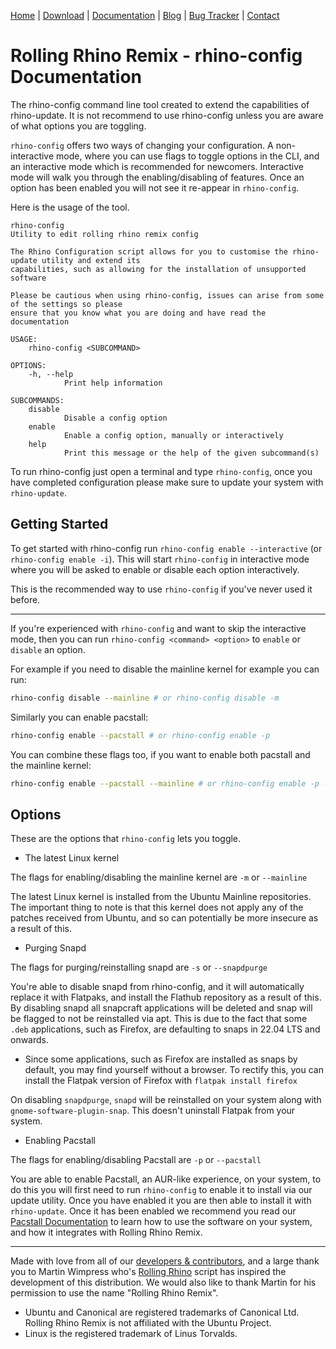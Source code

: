 <head>
  <link rel="shortcut icon" type="image/x-icon" href="https://raw.githubusercontent.com/MrBeeBenson/rrr-site/main/favicon.png" />
</head>

<div id="navigation">

<a href="https://rollingrhinoremix.github.io">Home</a> | <a href="https://rollingrhinoremix.github.io/download">Download</a> | <a href="https://rollingrhinoremix.github.io/docs">Documentation</a> | <a href="https://rollingrhinoremix.github.io/blog">Blog</a> | <a href="https://rollingrhinoremix.github.io/bugs">Bug Tracker</a> | <a href="https://rollingrhinoremix.github.io#contact">Contact</a>

</div>

# Rolling Rhino Remix - rhino-config Documentation

The rhino-config command line tool created to extend the capabilities of
rhino-update. It is not recommend to use rhino-config unless you are aware of
what options you are toggling.

`rhino-config` offers two ways of changing your configuration. A
non-interactive mode, where you can use flags to toggle options in the CLI, and
an interactive mode which is recommended for newcomers. Interactive mode will
walk you through the enabling/disabling of features. Once an option has been
enabled you will not see it re-appear in `rhino-config`.

Here is the usage of the tool.

```console
rhino-config
Utility to edit rolling rhino remix config

The Rhino Configuration script allows for you to customise the rhino-update utility and extend its
capabilities, such as allowing for the installation of unsupported software

Please be cautious when using rhino-config, issues can arise from some of the settings so please
ensure that you know what you are doing and have read the documentation

USAGE:
    rhino-config <SUBCOMMAND>

OPTIONS:
    -h, --help
            Print help information

SUBCOMMANDS:
    disable
            Disable a config option
    enable
            Enable a config option, manually or interactively
    help
            Print this message or the help of the given subcommand(s)
```

To run rhino-config just open a terminal and type `rhino-config`, once you have
completed configuration please make sure to update your system with
`rhino-update`.

## Getting Started

To get started with rhino-config run `rhino-config enable --interactive` (or
`rhino-config enable -i`). This will start `rhino-config` in interactive mode
where you will be asked to enable or disable each option interactively.

This is the recommended way to use `rhino-config` if you've never used it
before.

---

If you're experienced with `rhino-config` and want to skip the interactive
mode, then you can run `rhino-config <command> <option>` to `enable` or
`disable` an option.

For example if you need to disable the mainline kernel for example you can run:

```bash
rhino-config disable --mainline # or rhino-config disable -m
```

Similarly you can enable pacstall:

```bash
rhino-config enable --pacstall # or rhino-config enable -p
```

You can combine these flags too, if you want to enable both pacstall and the mainline kernel:

```bash
rhino-config enable --pacstall --mainline # or rhino-config enable -p -m
```

## Options

These are the options that `rhino-config` lets you toggle.

- The latest Linux kernel

The flags for enabling/disabling the mainline kernel are `-m` or `--mainline`

The latest Linux kernel is installed from the Ubuntu Mainline repositories. The
important thing to note is that this kernel does not apply any of the patches
received from Ubuntu, and so can potentially be more insecure as a result of
this.

- Purging Snapd

The flags for purging/reinstalling snapd are `-s` or `--snapdpurge`

You're able to disable snapd from rhino-config, and it will automatically
replace it with Flatpaks, and install the Flathub repository as a result of
this. By disabling snapd all snapcraft applications will be deleted and snap
will be flagged to not be reinstalled via apt. This is due to the fact that
some `.deb` applications, such as Firefox, are defaulting to
snaps in 22.04 LTS and onwards.

- Since some applications, such as Firefox are installed as snaps by default,
  you may find yourself without a browser. To rectify this, you can install the
  Flatpak version of Firefox with `flatpak install firefox`

On disabling `snapdpurge`, `snapd` will be reinstalled on your
system along with `gnome-software-plugin-snap`. This doesn't
uninstall Flatpak from your system.

- Enabling Pacstall

The flags for enabling/disabling Pacstall are `-p` or `--pacstall`

You are able to enable Pacstall, an AUR-like experience, on your system, to do
this you will first need to run `rhino-config` to enable it to install via our
update utility. Once you have enabled it you are then able to install it with
`rhino-update`. Once it has been enabled we recommend you read our [Pacstall
Documentation](https://rollingrhinoremix.github.io/docs-pacstall) to learn how
to use the software on your system, and how it integrates with Rolling Rhino
Remix.

<hr />

Made with love from all of our [developers &
contributors](https://rollingrhinoremix.github.io/contributors.txt), and a
large thank you to Martin Wimpress who's [Rolling
Rhino](https://github.com/wimpysworld/rolling-rhino) script has inspired the
development of this distribution. We would also like to thank Martin for his
permission to use the name "Rolling Rhino Remix".

- Ubuntu and Canonical are registered trademarks of Canonical Ltd. Rolling
  Rhino Remix is not affiliated with the Ubuntu Project. 
- Linux is the registered trademark of Linus Torvalds.
